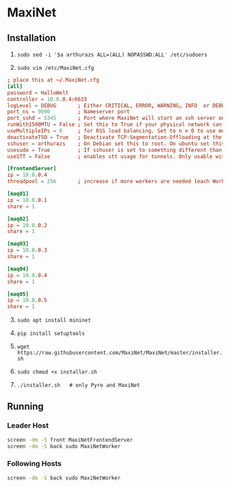 # MaxiNet

## Installation

1. `sudo sed -i '$a arthurazs ALL=(ALL) NOPASSWD:ALL' /etc/sudoers`

2. `sudo vim /etc/MaxiNet.cfg`

```conf
; place this at ~/.MaxiNet.cfg
[all]
password = HalloWelt
controller = 10.0.0.4:6633
logLevel = DEBUG       ; Either CRITICAL, ERROR, WARNING, INFO  or DEBUG
port_ns = 9090         ; Nameserver port
port_sshd = 5345       ; Port where MaxiNet will start an ssh server on each worker
runWith1500MTU = False ; Set this to True if your physical network can not handle MTUs >1500.
useMultipleIPs = 0     ; for RSS load balancing. Set to n > 0 to use multiple IP addresses per worker. More information on this feature can be found at MaxiNets github Wiki.
deactivateTSO = True   ; Deactivate TCP-Segmentation-Offloading at the emulated hosts.
sshuser = arthurazs    ; On Debian set this to root. On ubuntu set this to user which can do passwordless sudo
usesudo = True         ; If sshuser is set to something different than root set this to True.
useSTT = False         ; enables stt usage for tunnels. Only usable with OpenVSwitch. Bandwithlimitations etc do not work on STT tunnels!

[FrontendServer]
ip = 10.0.0.4
threadpool = 256       ; increase if more workers are needed (each Worker requires 2 threads on the FrontendServer)

[maq01]
ip = 10.0.0.1
share = 1

[maq02]
ip = 10.0.0.2
share = 1

[maq03]
ip = 10.0.0.3
share = 1

[maq04]
ip = 10.0.0.4
share = 1

[maq05]
ip = 10.0.0.5
share = 1
```

3. `sudo apt install mininet`

4. `pip install setuptools`

5. `wget https://raw.githubusercontent.com/MaxiNet/MaxiNet/master/installer.sh`

6. `sudo chmod +x installer.sh`

7. `./installer.sh   # only Pyro and MaxiNet`

## Running

### Leader Host

```bash
screen -dm -S front MaxiNetFrontendServer
screen -dm -S back sudo MaxiNetWorker
```

### Following Hosts
```bash
screen -dm -S back sudo MaxiNetWorker
```

<!--
screen -S front MaxiNetFrontendServer
screen -S back sudo MaxiNetWorker
 -->
